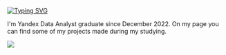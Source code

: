 [![Typing SVG](https://readme-typing-svg.herokuapp.com?color=%2336BCF7&lines=Hi+,+my+name+is+Max)](https://git.io/typing-svg)

I'm Yandex Data Analyst graduate since December 2022. On my page you can find some of my projects made during my studying. 

![](https://github-profile-summary-cards.vercel.app/api/cards/repos-per-language?username=Ordinary76)
